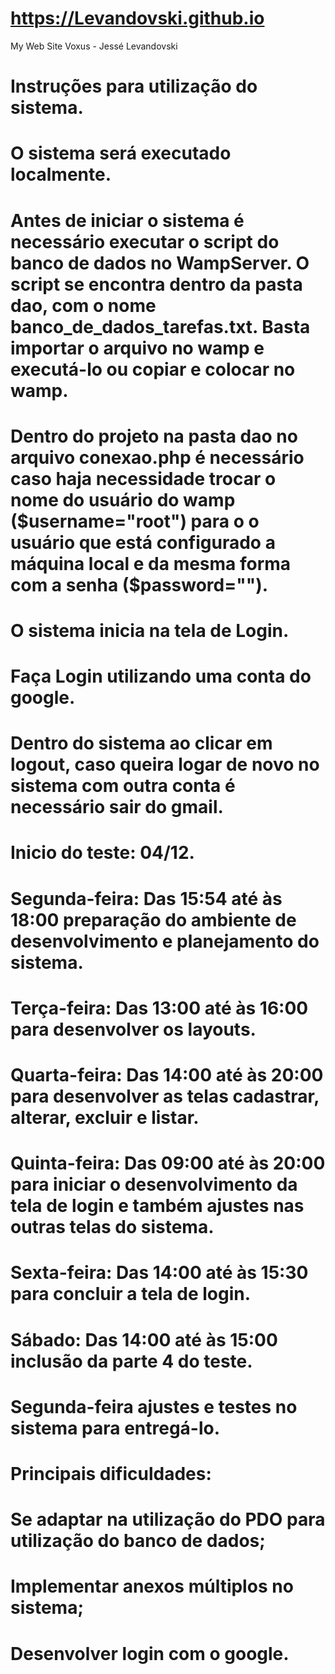 # https://Levandovski.github.io
My Web Site Voxus - Jessé Levandovski
# Instruções para utilização do sistema.

# O sistema será executado localmente.
# Antes de iniciar o sistema é necessário executar o script do banco de dados no WampServer. O script se encontra dentro da pasta dao, com o nome banco_de_dados_tarefas.txt. Basta importar o arquivo no wamp e executá-lo ou copiar e colocar no wamp.
# Dentro do projeto na pasta dao no arquivo conexao.php é necessário caso haja necessidade trocar o nome do usuário do wamp ($username="root") para o o usuário que está configurado a máquina local e da mesma forma com a senha ($password=""). 
# O sistema inicia na tela de Login.
# Faça Login utilizando uma conta do google.
# Dentro do sistema ao clicar em logout, caso queira logar de novo no sistema com outra conta é necessário sair do gmail.

# Inicio do teste: 04/12.

# Segunda-feira:  Das 15:54 até às 18:00 preparação do ambiente de desenvolvimento e planejamento do sistema.   
# Terça-feira: Das 13:00 até às 16:00 para desenvolver os layouts.
# Quarta-feira: Das 14:00 até às 20:00 para desenvolver as telas cadastrar, alterar, excluir e listar.
# Quinta-feira: Das 09:00 até às 20:00 para iniciar o desenvolvimento da tela de login e também ajustes nas outras telas do sistema.
# Sexta-feira: Das 14:00 até às 15:30 para concluir a tela de login.
# Sábado: Das 14:00 até às 15:00 inclusão da parte 4 do teste.
# Segunda-feira ajustes e testes no sistema para entregá-lo.

# Principais dificuldades:

# Se adaptar na utilização do PDO para utilização do banco de dados;
# Implementar anexos múltiplos no sistema;
# Desenvolver login com o google.
